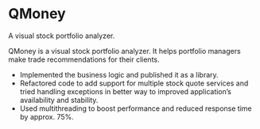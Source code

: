 # QMoney
A visual stock portfolio analyzer.

QMoney is a visual stock portfolio analyzer. It helps portfolio managers make trade recommendations for their clients.
- Implemented the business logic and published it as a library.
- Refactored code to add support for multiple stock quote services and tried handling exceptions in better way to
improved application’s availability and stability.
- Used multithreading to boost performance and reduced response time by approx. 75%.
